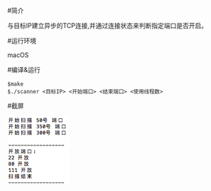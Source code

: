 #简介

与目标IP建立异步的TCP连接,并通过连接状态来判断指定端口是否开启。

#运行环境

macOS

#编译&运行

	$make
	$./scanner <目标IP> <开始端口> <结束端口> <使用线程数>

#截屏

![](./tmp3694c4f1.png)

